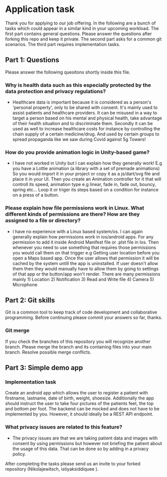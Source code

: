 # Application task

Thank you for applying to our job offering.
In the following are a bunch of tasks which could appear in a similar kind in your upcoming workload.
The first part contains general questions.
Please answer the questions after forking this repo and keep it private.
The second part asks for a common git scenarios.
The third part requires implementation tasks.

## Part 1: Questions

Please answer the following quesitons shortly inside this file.

### Why is health data such as this especially protected by the data protection and privacy regulations?

- Healthcare data is important because it is considered as a person's 'personal property', only to be shared with consent. It's mainly used to assist patients and healthcare providers. It can be misused in a way to target a person based on his mental and physical health, take advantage of their health situation and to discriminate them. Secondly it can be used as well to increase healthcare costs for instance by controlling the chain supply of a certain medicine/drug. And used by certain groups to spread propaganda like we saw during Covid against 5g Towers!

### How do you provide animation logic in Unity-based game?

- I have not worked in Unity but I can explain how they generally work! E.g you have a Lottie animation (a library with a set of premade animations) So you would import it in your project or copy it as a js/dart/svg file and place it in your UI. Then you create an Animation controller for it that will controll its speed, animation type e.g linear, fade in, fade out, bouncy, spring etc... Loop it or triger its steps based on a condition for instance on a press of a button.

### Please explain how file permissions work in Linux. What different kinds of permissions are there? How are they assigned to a file or directory?

- I have no experience with a Linux based system/os. I can again generally explain how permissions work in ios/android apps. For any permission to add it inside Android Manifest file or .plst file in Ios. Then whenever you need to use something that requires those permissions you would call them on that trigger e.g Getting user location before you open a Maps based app. Once the user allows that permission it will be cached by the system untill the app is uninstalled. If user doesn't allow them then they would manually have to allow them by going to settings of that app or the button/app won't render.
  There are many permissions mainly 1) Location 2) Notification 3) Read and Write file 4) Camera 5) Microphone

## Part 2: Git skills

Git is a common tool to keep track of code development and collaborative programming.
Before continuing please commit your answers so far, thanks.

### Git merge

If you check the branches of this repository you will recognize another branch.
Please merge the branch and its containing files into your main branch.
Resolve possible merge conflicts.

## Part 3: Simple demo app

### Implementation task

Create an android app which allows the user to register a patient with firstname, lastname, date of birth, weight, shoesize.
Additionally the app should instruct the user to take four pictures of the patients feet, the top and bottom per foot.
The backend can be mocked and does not have to be implemented by you. However, it should ideally be a REST API endpoint.

### What privacy issues are related to this feature?

- The privacy issues are that we are taking patient data and images with consent by using permissions but however not briefing the patient about the usage of this data. That can be done so by adding in a privacy policy.

After completing the tasks please send us an invite to your forked repository (Nikolajewitsch, istiyaksiddiquee ).
